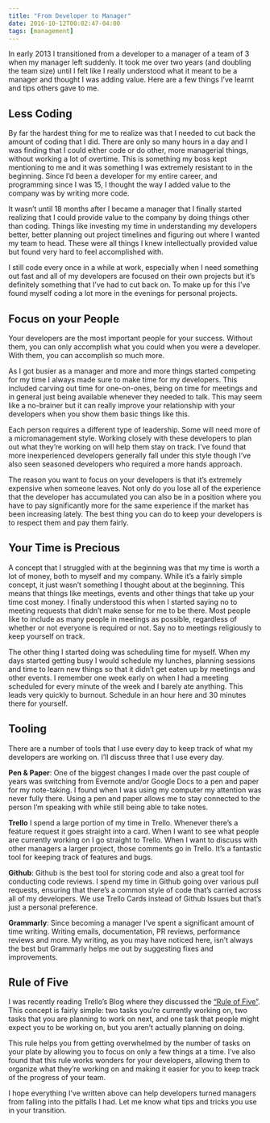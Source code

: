 ```yaml
---
title: "From Developer to Manager"
date: 2016-10-12T00:02:47-04:00
tags: [management]
---
```


In early 2013 I transitioned from a developer to a manager of a team of 3 when my manager left suddenly. It took me over two years (and doubling the team size) until I felt like I really understood what it meant to be a manager and thought I was adding value. Here are a few things I’ve learnt and tips others gave to me.

## Less Coding
By far the hardest thing for me to realize was that I needed to cut back the amount of coding that I did. There are only so many hours in a day and I was finding that I could either code or do other, more managerial things, without working a lot of overtime. This is something my boss kept mentioning to me and it was something I was extremely resistant to in the beginning. Since I’d been a developer for my entire career, and programming since I was 15, I thought the way I added value to the company was by writing more code.

It wasn’t until 18 months after I became a manager that I finally started realizing that I could provide value to the company by doing things other than coding. Things like investing my time in understanding my developers better, better planning out project timelines and figuring out where I wanted my team to head. These were all things I knew intellectually provided value but found very hard to feel accomplished with.

I still code every once in a while at work, especially when I need something out fast and all of my developers are focused on their own projects but it’s definitely something that I’ve had to cut back on. To make up for this I’ve found myself coding a lot more in the evenings for personal projects.

## Focus on your People
Your developers are the most important people for your success. Without them, you can only accomplish what you could when you were a developer. With them, you can accomplish so much more.

As I got busier as a manager and more and more things started competing for my time I always made sure to make time for my developers. This included carving out time for one-on-ones, being on time for meetings and in general just being available whenever they needed to talk. This may seem like a no-brainer but it can really improve your relationship with your developers when you show them basic things like this.

Each person requires a different type of leadership. Some will need more of a micromanagement style. Working closely with these developers to plan out what they’re working on will help them stay on track. I’ve found that more inexperienced developers generally fall under this style though I’ve also seen seasoned developers who required a more hands approach.

The reason you want to focus on your developers is that it’s extremely expensive when someone leaves. Not only do you lose all of the experience that the developer has accumulated you can also be in a position where you have to pay significantly more for the same experience if the market has been increasing lately. The best thing you can do to keep your developers is to respect them and pay them fairly.

## Your Time is Precious
A concept that I struggled with at the beginning was that my time is worth a lot of money, both to myself and my company. While it’s a fairly simple concept, it just wasn’t something I thought about at the beginning. This means that things like meetings, events and other things that take up your time cost money. I finally understood this when I started saying no to meeting requests that didn’t make sense for me to be there. Most people like to include as many people in meetings as possible, regardless of whether or not everyone is required or not. Say no to meetings religiously to keep yourself on track.

The other thing I started doing was scheduling time for myself. When my days started getting busy I would schedule my lunches, planning sessions and time to learn new things so that it didn’t get eaten up by meetings and other events. I remember one week early on when I had a meeting scheduled for every minute of the week and I barely ate anything. This leads very quickly to burnout. Schedule in an hour here and 30 minutes there for yourself.

## Tooling
There are a number of tools that I use every day to keep track of what my developers are working on. I’ll discuss three that I use every day.

**Pen & Paper**: One of the biggest changes I made over the past couple of years was switching from Evernote and/or Google Docs to a pen and paper for my note-taking. I found when I was using my computer my attention was never fully there. Using a pen and paper allows me to stay connected to the person I’m speaking with while still being able to take notes.

**Trello** I spend a large portion of my time in Trello. Whenever there’s a feature request it goes straight into a card. When I want to see what people are currently working on I go straight to Trello. When I want to discuss with other managers a larger project, those comments go in Trello. It’s a fantastic tool for keeping track of features and bugs.

**Github**: Github is the best tool for storing code and also a great tool for conducting code reviews. I spend my time in Github going over various pull requests, ensuring that there’s a common style of code that’s carried across all of my developers. We use Trello Cards instead of Github Issues but that’s just a personal preference.

**Grammarly**: Since becoming a manager I’ve spent a significant amount of time writing. Writing emails, documentation, PR reviews, performance reviews and more. My writing, as you may have noticed here, isn’t always the best but Grammarly helps me out by suggesting fixes and improvements.

## Rule of Five
I was recently reading Trello’s Blog where they discussed the [“Rule of Five”](https://blog.trello.com/manage-teams-with-5-things). This concept is fairly simple: two tasks you’re currently working on, two tasks that you are planning to work on next, and one task that people might expect you to be working on, but you aren’t actually planning on doing.

This rule helps you from getting overwhelmed by the number of tasks on your plate by allowing you to focus on only a few things at a time. I’ve also found that this rule works wonders for your developers, allowing them to organize what they’re working on and making it easier for you to keep track of the progress of your team.

I hope everything I’ve written above can help developers turned managers from falling into the pitfalls I had. Let me know what tips and tricks you use in your transition.